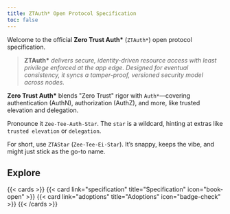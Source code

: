 ```yaml
---
title: ZTAuth* Open Protocol Specification
toc: false
---
```

Welcome to the official **Zero Trust Auth\*** (`ZTAuth*`) open protocol specification.

> **ZTAuth\*** *delivers secure, identity-driven resource access with least privilege enforced at the app edge. Designed for eventual consistency, it syncs a tamper-proof, versioned security model across nodes.*

**Zero Trust Auth\*** blends "Zero Trust" rigor with `Auth*`—covering authentication (AuthN), authorization (AuthZ), and more, like trusted elevation and delegation.

Pronounce it `Zee-Tee-Auth-Star`. The `star` is a wildcard, hinting at extras like `trusted elevation` or `delegation`.

For short, use `ZTAStar` (`Zee-Tee-Ei-Star`). It’s snappy, keeps the vibe, and might just stick as the go-to name.

## Explore

{{< cards >}}
  {{< card link="specification" title="Specification" icon="book-open" >}}
  {{< card link="adoptions" title="Adoptions" icon="badge-check" >}}
{{< /cards >}}
